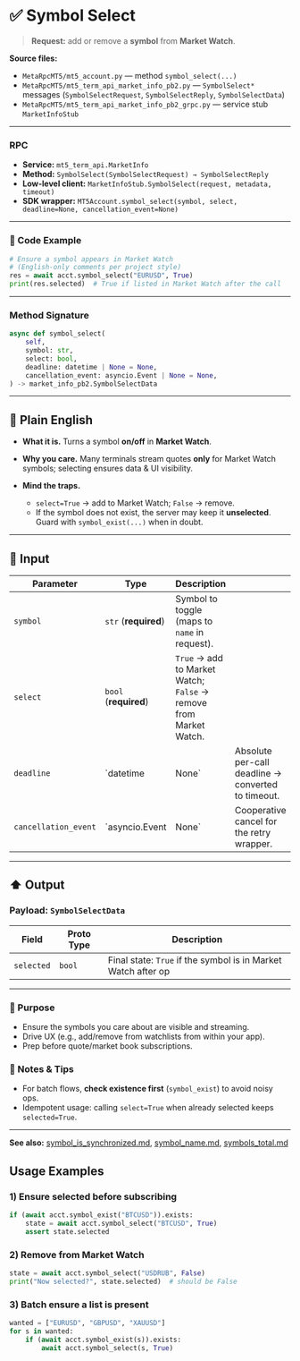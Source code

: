 # ✅ Symbol Select

> **Request:** add or remove a **symbol** from **Market Watch**.

**Source files:**

* `MetaRpcMT5/mt5_account.py` — method `symbol_select(...)`
* `MetaRpcMT5/mt5_term_api_market_info_pb2.py` — `SymbolSelect*` messages (`SymbolSelectRequest`, `SymbolSelectReply`, `SymbolSelectData`)
* `MetaRpcMT5/mt5_term_api_market_info_pb2_grpc.py` — service stub `MarketInfoStub`

---

### RPC

* **Service:** `mt5_term_api.MarketInfo`
* **Method:** `SymbolSelect(SymbolSelectRequest) → SymbolSelectReply`
* **Low-level client:** `MarketInfoStub.SymbolSelect(request, metadata, timeout)`
* **SDK wrapper:** `MT5Account.symbol_select(symbol, select, deadline=None, cancellation_event=None)`

---

### 🔗 Code Example

```python
# Ensure a symbol appears in Market Watch
# (English-only comments per project style)
res = await acct.symbol_select("EURUSD", True)
print(res.selected)  # True if listed in Market Watch after the call
```

---

### Method Signature

```python
async def symbol_select(
    self,
    symbol: str,
    select: bool,
    deadline: datetime | None = None,
    cancellation_event: asyncio.Event | None = None,
) -> market_info_pb2.SymbolSelectData
```

---

## 💬 Plain English

* **What it is.** Turns a symbol **on/off** in **Market Watch**.
* **Why you care.** Many terminals stream quotes **only** for Market Watch symbols; selecting ensures data & UI visibility.
* **Mind the traps.**

  * `select=True` → add to Market Watch; `False` → remove.
  * If the symbol does not exist, the server may keep it **unselected**. Guard with `symbol_exist(...)` when in doubt.

---

## 🔽 Input

| Parameter            | Type                  | Description                                                       |                                                    |   |
| -------------------- | --------------------- | ----------------------------------------------------------------- | -------------------------------------------------- | - |
| `symbol`             | `str` (**required**)  | Symbol to toggle (maps to `name` in request).                     |                                                    |   |
| `select`             | `bool` (**required**) | `True` → add to Market Watch; `False` → remove from Market Watch. |                                                    |   |
| `deadline`           | \`datetime            | None\`                                                            | Absolute per-call deadline → converted to timeout. |   |
| `cancellation_event` | \`asyncio.Event       | None\`                                                            | Cooperative cancel for the retry wrapper.          |   |

---

## ⬆️ Output

### Payload: `SymbolSelectData`

| Field      | Proto Type | Description                                                   |
| ---------- | ---------- | ------------------------------------------------------------- |
| `selected` | `bool`     | Final state: `True` if the symbol is in Market Watch after op |

---

### 🎯 Purpose

* Ensure the symbols you care about are visible and streaming.
* Drive UX (e.g., add/remove from watchlists from within your app).
* Prep before quote/market book subscriptions.

### 🧩 Notes & Tips

* For batch flows, **check existence first** (`symbol_exist`) to avoid noisy ops.
* Idempotent usage: calling `select=True` when already selected keeps `selected=True`.

---

**See also:** [symbol\_is\_synchronized.md](./symbol_is_synchronized.md), [symbol\_name.md](./symbol_name.md), [symbols\_total.md](./symbols_total.md)

## Usage Examples

### 1) Ensure selected before subscribing

```python
if (await acct.symbol_exist("BTCUSD")).exists:
    state = await acct.symbol_select("BTCUSD", True)
    assert state.selected
```

### 2) Remove from Market Watch

```python
state = await acct.symbol_select("USDRUB", False)
print("Now selected?", state.selected)  # should be False
```

### 3) Batch ensure a list is present

```python
wanted = ["EURUSD", "GBPUSD", "XAUUSD"]
for s in wanted:
    if (await acct.symbol_exist(s)).exists:
        await acct.symbol_select(s, True)
```
